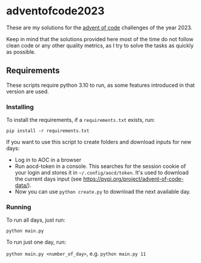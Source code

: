 # adventofcode2023

These are my solutions for the [advent of code](https://adventofcode.com/2023) challenges of the year 2023.

Keep in mind that the solutions provided here most of the time do not follow clean code or any other quality metrics, as I try to solve the tasks as quickly as possible.

## Requirements

These scripts require python 3.10 to run, as some features introduced in that version are used.

### Installing

To install the requirements, if a `requirements.txt` exists, run:

`pip install -r requirements.txt`

If you want to use this script to create folders and download inputs for new days:

* Log in to AOC in a browser
* Run aocd-token in a console. This searches for the session cookie of your login and stores it in `~/.config/aocd/token`. It's used to download the current days input (see https://pypi.org/project/advent-of-code-data/).
* Now you can use `python create.py` to download the next available day.

### Running

To run all days, just run:

`python main.py`

To run just one day, run:

`python main.py <number_of_day>`, e.g. `python main.py 11`